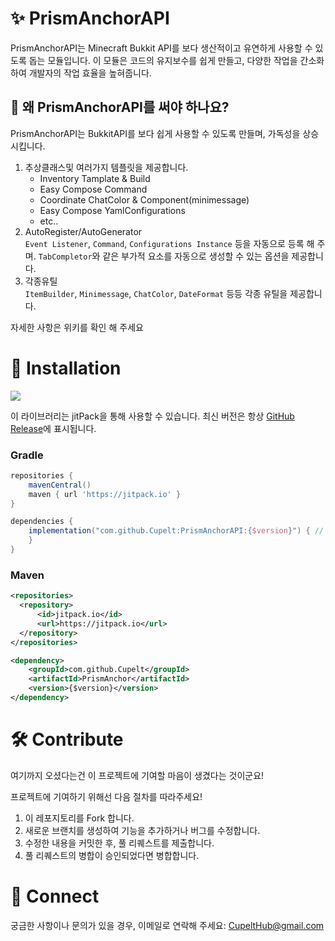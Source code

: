 # ✨ PrismAnchorAPI
PrismAnchorAPI는 Minecraft Bukkit API를 보다 생산적이고 유연하게 사용할 수 있도록 돕는 모듈입니다. 이 모듈은 코드의 유지보수를 쉽게 만들고, 다양한 작업을 간소화하여 개발자의 작업 효율을 높혀줍니다.

## 🚀 왜 PrismAnchorAPI를 써야 하나요?
PrismAnchorAPI는 BukkitAPI를 보다 쉽게 사용할 수 있도록 만들며, 가독성을 상승시킵니다.

1. 추상클래스및 여러가지 템플릿을 제공합니다.  
    - Inventory Tamplate & Build
    - Easy Compose Command
    - Coordinate ChatColor & Component(minimessage)
    - Easy Compose YamlConfigurations
    - etc..
2. AutoRegister/AutoGenerator  
   `Event Listener`, `Command`, `Configurations Instance` 등을 자동으로 등록 해 주며.
   `TabCompletor`와 같은 부가적 요소를 자동으로 생성할 수 있는 옵션을 제공합니다.
4. 각종유틸  
   `ItemBuilder`, `Minimessage`, `ChatColor`, `DateFormat` 등등 각종 유틸을 제공합니다.
    
자세한 사항은 위키를 확인 해 주세요

# 🔬 Installation
[![](https://jitpack.io/v/Cupelt/PrismAnchor.svg)](https://jitpack.io/#Cupelt/PrismAnchor)

이 라이브러리는 jitPack을 통해 사용할 수 있습니다. 최신 버전은 항상 [GitHub Release](https://github.com/Cupelt/PrismAnchor/releases/latest)에 표시됩니다.

### Gradle

```gradle
repositories {
    mavenCentral()
    maven { url 'https://jitpack.io' }
}

dependencies {
    implementation("com.github.Cupelt:PrismAnchorAPI:{$version}") { // replace {$version} with the latest version
    }
}
```

### Maven

```xml
<repositories>
  <repository>
      <id>jitpack.io</id>
      <url>https://jitpack.io</url>
  </repository>
</repositories>

<dependency>
    <groupId>com.github.Cupelt</groupId>
    <artifactId>PrismAnchor</artifactId>
    <version>{$version}</version>
</dependency>
```

# 🛠️ Contribute
여기까지 오셨다는건 이 프로젝트에 기여할 마음이 생겼다는 것이군요!

프로젝트에 기여하기 위해선 다음 절차를 따라주세요!

1. 이 레포지토리를 Fork 합니다.
2. 새로운 브랜치를 생성하여 기능을 추가하거나 버그를 수정합니다.
3. 수정한 내용을 커밋한 후, 풀 리퀘스트를 제출합니다.
4. 풀 리퀘스트의 병합이 승인되었다면 병합합니다.

# 🔗 Connect
궁금한 사항이나 문의가 있을 경우, 이메일로 연락해 주세요: CupeltHub@gmail.com
